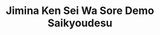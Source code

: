 --- 
title: "Jimina Ken Sei Wa Sore Demo Saikyoudesu"
publishdate: "2019-1-19T16:48:46+02:00"
src: "https://365manga.net/manga/jimina-ken-sei-wa-sore-demo-saikyoudesu"
image: "https://data.365manga.net/images/thumbnails/32463-jimina-ken-sei-wa-sore-demo-saikyoudesu.jpg"
description: " Sansui died and was taken to god, where he explains that due to his mistake he killed Sansui, and as an apologize god said that he would reincarnate him in another world with the power he desires. Sansui desire to be the strongest in the world, but soon realizes that his desire may be the most difficult test of his life."
---